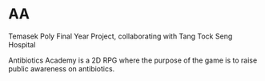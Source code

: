 # AA
Temasek Poly Final Year Project, collaborating with Tang Tock Seng Hospital

Antibiotics Academy is a 2D RPG where the purpose of the game is to raise public awareness on antibiotics. 
